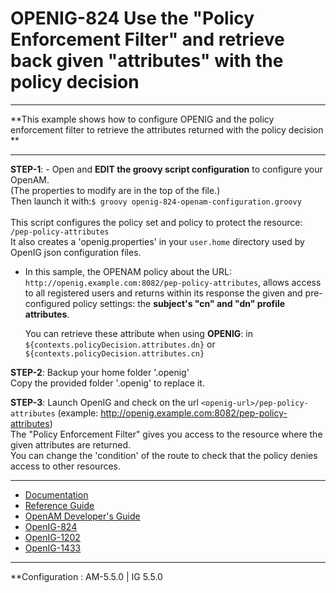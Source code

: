 OPENIG-824 Use the "Policy Enforcement Filter" and retrieve back given "attributes" with the policy decision
======
----------

**This example shows how to configure OPENIG and the policy enforcement filter to retrieve the attributes returned with the policy decision **

----------

**STEP-1**: - Open and **EDIT the groovy script configuration** to configure your OpenAM. <br>
              (The properties to modify are in the top of the file.)<br>
               Then launch it with:`$ groovy openig-824-openam-configuration.groovy`
<br>        
This script configures the policy set and policy to protect the resource: `/pep-policy-attributes`
<br> It also creates a 'openig.properties' in your `user.home` directory used by OpenIG json configuration files.
<br>
 - In this sample, the OPENAM policy about the URL: 
    `http://openig.example.com:8082/pep-policy-attributes`, allows access to all registered users and returns within its response the given
    and pre-configured policy settings: the **subject's "cn" and "dn" profile attributes**.

    You can retrieve these attribute when using **OPENIG**: in `${contexts.policyDecision.attributes.dn}` or `${contexts.policyDecision.attributes.cn}`
  
**STEP-2**: Backup your home folder '.openig'<br>
            Copy the provided folder '.openig' to replace it.                        

**STEP-3**: Launch OpenIG and check on the url `<openig-url>/pep-policy-attributes` (example: http://openig.example.com:8082/pep-policy-attributes)<br>
            The "Policy Enforcement Filter" gives you access to the resource where the given attributes are returned.<br>
            You can change the 'condition' of the route to check that the policy denies access to other resources.
        
----------        
* [Documentation](https://forgerock.org/openig/doc/bootstrap/gateway-guide/index.html#chap-pep)
* [Reference Guide](http://openig.forgerock.org/doc/bootstrap/reference/index.html#PolicyEnforcementFilter)
* [OpenAM Developer's Guide](http://openam.forgerock.org/doc/bootstrap/dev-guide/index.html#rest-api-authz-policy-decisions)
* [OpenIG-824](https://bugster.forgerock.org/jira/browse/OPENIG-824)
* [OpenIG-1202](https://bugster.forgerock.org/jira/browse/OPENIG-1202)
* [OpenIG-1433](https://bugster.forgerock.org/jira/browse/OPENIG-1433)

----------

**Configuration : AM-5.5.0 | IG 5.5.0
